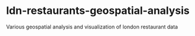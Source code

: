 # ldn-restaurants-geospatial-analysis
Various geospatial analysis and visualization of london restaurant data
